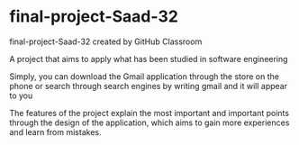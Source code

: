 # final-project-Saad-32
final-project-Saad-32 created by GitHub Classroom


A project that aims to apply what has been studied in software engineering

Simply, you can download the Gmail application through the store on the phone or search through search engines by writing gmail and it will appear to you

The features of the project explain the most important and important points through the design of the application, which aims to gain more experiences and learn from mistakes.
